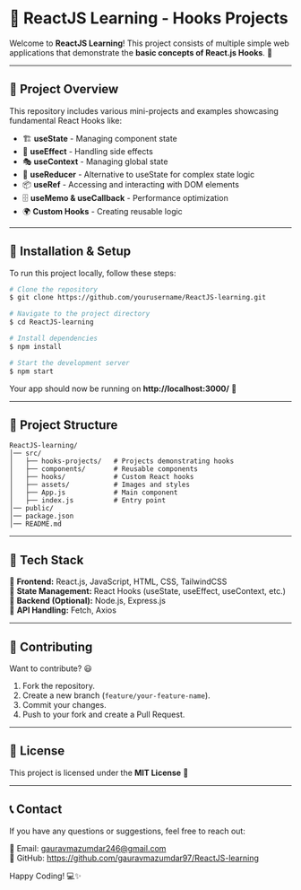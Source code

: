 # 🚀 **ReactJS Learning - Hooks Projects**  

Welcome to **ReactJS Learning**! This project consists of multiple simple web applications that demonstrate the **basic concepts of React.js Hooks**. 🎉

---

## 📌 **Project Overview**

This repository includes various mini-projects and examples showcasing fundamental React Hooks like:
- 🏗️ **useState** - Managing component state
- 🔄 **useEffect** - Handling side effects
- 🎭 **useContext** - Managing global state
- 🔗 **useReducer** - Alternative to useState for complex state logic
- 📦 **useRef** - Accessing and interacting with DOM elements
- 🗄️ **useMemo & useCallback** - Performance optimization
- 🌍 **Custom Hooks** - Creating reusable logic

---

## 🎯 **Installation & Setup**

To run this project locally, follow these steps:

```bash
# Clone the repository
$ git clone https://github.com/yourusername/ReactJS-learning.git

# Navigate to the project directory
$ cd ReactJS-learning

# Install dependencies
$ npm install

# Start the development server
$ npm start
```

Your app should now be running on **http://localhost:3000/** 🚀

---

## 📁 **Project Structure**

```plaintext
ReactJS-learning/
│── src/
│   ├── hooks-projects/   # Projects demonstrating hooks
│   ├── components/       # Reusable components
│   ├── hooks/            # Custom React hooks
│   ├── assets/           # Images and styles
│   ├── App.js            # Main component
│   ├── index.js          # Entry point
│── public/
│── package.json
│── README.md
```

---

## 🚀 **Tech Stack**

🔹 **Frontend:** React.js, JavaScript, HTML, CSS, TailwindCSS  
🔹 **State Management:** React Hooks (useState, useEffect, useContext, etc.)  
🔹 **Backend (Optional):** Node.js, Express.js  
🔹 **API Handling:** Fetch, Axios  

---

## 🤝 **Contributing**

Want to contribute? 😃
1. Fork the repository.
2. Create a new branch (`feature/your-feature-name`).
3. Commit your changes.
4. Push to your fork and create a Pull Request.

---

## 📜 **License**

This project is licensed under the **MIT License** 📜

---

## 📞 **Contact**

If you have any questions or suggestions, feel free to reach out:

📧 Email: gauravmazumdar246@gmail.com  
📌 GitHub: https://github.com/gauravmazumdar97/ReactJS-learning  

Happy Coding! 💻✨
